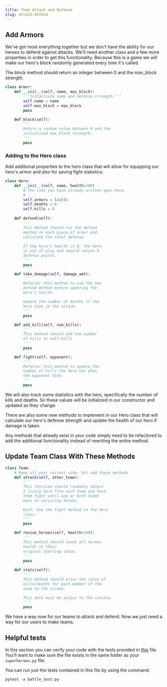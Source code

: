 ```yaml
---
title: Team Attack and Defense
slug: attack-defend
---
```

## Add Armors
We've got most everything together but we don't have the ability for our heroes to defend against attacks. We'll need another class and a few more properties in order to get this functionality. Because this is a game we will make our hero's block randomly generated every time it's called. 

The block method should return an integer between 0 and the max_block strength.

```python
class Armor:
    def __init__(self, name, max_block):
        '''Instantiate name and defense strength.'''
        self.name = name
        self.max_block = max_block
        pass

    def block(self):
        '''
        Return a random value between 0 and the 
        initialized max_block strength.
        '''
        pass
```

### Adding to the Hero class
Add additional properties to the hero class that will allow for equipping our hero's armor and also for saving fight statistics.

```python
class Hero:
    def __init__(self, name, health=100)
        # The code you have already written goes here.
        # ...
        self.armors = list()
        self.deaths = 0
        self.kills = 0
    
    def defend(self):
        '''
        This method should run the defend 
        method on each piece of armor and 
        calculate the total defense. 
        
        If the hero's health is 0, the hero 
        is out of play and should return 0 
        defense points.
        '''
        pass

    def take_damage(self, damage_amt):
        ''' 
        Refactor this method to use the new
        defend method before updating the
        hero's health. 

        Update the number of deaths if the 
        hero dies in the attack.
        '''
        pass

    def add_kill(self, num_kills):
        '''
        This method should add the number 
        of kills to self.kills
        '''
        pass

    def fight(self, opponent):
        '''
        Refactor this method to update the 
        number of kills the hero has when 
        the opponent dies.
        '''
        pass

```

We will also track some statistics with the hero, specifically the number of kills and deaths. So these values will be initialized in our constructor and updated as they change.

There are also some new methods to implement in our Hero class that will calculate our hero's defense strength and update the health of our hero if damage is taken.

Any methods that already exist in your code simply need to be refactored to add the additional functionality instead of rewriting the entire method.

## Update Team Class With These Methods

```python
class Team:
    # Keep all your current code, but add these methods
    def attack(self, other_team):
        '''
        This function should randomly select 
        a living hero from each team and have 
        them fight until one or both teams 
        have no surviving heroes.

        Hint: Use the fight method in the Hero 
        class.
        '''
        pass

    def revive_heroes(self, health=100):
        '''
        This method should reset all heroes 
        health to their
        original starting value.
        '''
        pass
    
    def stats(self):
        '''
        This method should print the ratio of 
        kills/deaths for each member of the 
        team to the screen. 

        This data must be output to the console.
        '''
        pass
```

We have a way now for our teams to attack and defend. Now we just need a way for our users to make teams.

## Helpful tests

In this section you can verify your code with the tests provided in [this](https://github.com/MakeSchool-Tutorials/Superhero-Team-Dueler/blob/master/battle_test.py) file. You'll want to make sure the file exists in the same folder as your `superheroes.py` file. 

You can run just the tests contained in this file by using the command:

```
pytest -x battle_test.py
```
